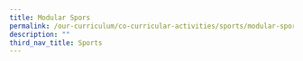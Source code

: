 ```yaml
---
title: Modular Spors
permalink: /our-curriculum/co-curricular-activities/sports/modular-sports/
description: ""
third_nav_title: Sports
---
```

